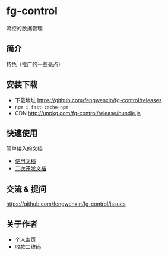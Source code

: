# fg-control

流控的数据管理

## 简介

特色（推广的一些亮点）

## 安装下载

- 下载地址 https://github.com/fengwenxin/fg-control/releases
- `npm i fast-cache-npm`
- CDN http://unpkg.com/fg-control/release/bundle.js

## 快速使用

简单接入的文档

- [使用文档](./doc/use/README.md)
- [二次开发文档](./doc/dev/README.md)

## 交流 & 提问

https://github.com/fengwenxin/fg-control/issues

## 关于作者

- 个人主页
- 收款二维码





